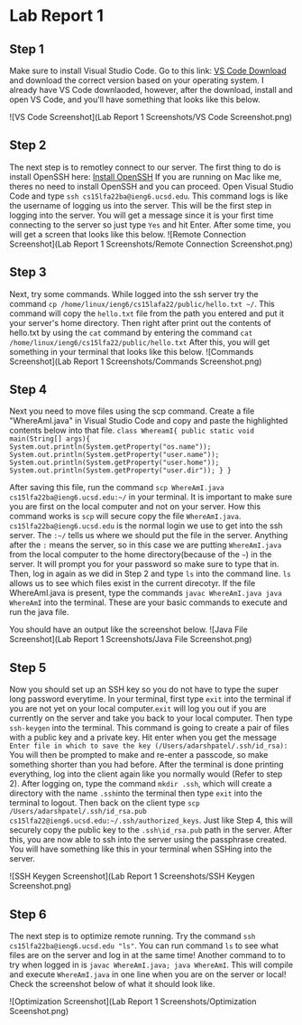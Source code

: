 # Lab Report 1
## Step 1

Make sure to install Visual Studio Code. Go to this link: [VS Code Download](https://code.visualstudio.com/download) and download the correct
version based on your operating system. I already have VS Code downlaoded, however, after the download, install and open VS Code, and you'll have
something that looks like this below.

![VS Code Screenshot](Lab Report 1 Screenshots/VS Code Screenshot.png)

## Step 2

The next step is to remotley connect to our server. The first thing to do is install OpenSSH here: [Install OpenSSH](https://learn.microsoft.com/en-us/windows-server/administration/openssh/openssh_install_firstuse?tabs=gui) If you are running on Mac like me, theres no need to install OpenSSH and you can proceed. Open Visual Studio Code and type `ssh cs15lfa22ba@ieng6.ucsd.edu`. This command logs is like the username of logging us into the server. This will be the first step in logging into the server. You will get a message since it is your first time connecting to the server so just type `Yes` and hit Enter. After some time, you will get a screen that looks like this below.
![Remote Connection Screenshot](Lab Report 1 Screenshots/Remote Connection Screenshot.png)

## Step 3

Next, try some commands. While logged into the ssh server try the command `cp /home/linux/ieng6/cs15lafa22/public/hello.txt ~/`. This command will copy the `hello.txt` file from the path you entered and put it your server's home directory. Then right after print out the contents of hello.txt by using the `cat` command by entering the command `cat /home/linux/ieng6/cs15lfa22/public/hello.txt` After this, you will get something in your terminal that looks like this below.
![Commands Screenshot](Lab Report 1 Screenshots/Commands Screenshot.png)

## Step 4

Next you need to move files using the scp command. Create a file "WhereAmI.java" in Visual Studio Code and copy and paste the highlighted contents below into that file.
`
class WhereamI{
  public static void main(String[] args){
    System.out.println(System.getProperty("os.name"));
    System.out.println(System.getProperty("user.name"));
    System.out.println(System.getProperty("user.home"));
    System.out.println(System.getProperty("user.dir"));
   }
  }
  `

After saving this file, run the command `scp WhereAmI.java cs15lfa22ba@ieng6.ucsd.edu:~/` in your terminal. It is important to make sure you are first on the local computer and not on your server. How this command works is `scp` will secure copy the file `WhereAmI.java`. `cs15lfa22ba@ieng6.ucsd.edu` is the normal login we use to get into the ssh server. The `:~/` tells us where we should put the file in the server. Anything after the `:` means the server, so in this case we are putting `WhereAmI.java` from the local computer to the home directory(because of the `~`) in the server. It will prompt you for your password so make sure to type that in. Then, log in again as we did in Step 2 and type `ls` into the command line. `ls` allows us to see which files exist in the current direcotyr. If the file WhereAmI.java is present, type the commands 
`javac WhereAmI.java
java WhereAmI`
into the terminal. These are your basic commands to execute and run the java file.
 
You should have an output like the screenshot below.
![Java File Screenshot](Lab Report 1 Screenshots/Java File Screenshot.png)
 
## Step 5
 
Now you should set up an SSH key so you do not have to type the super long password everytime. In your terminal, first type `exit` into the terminal if you are not yet on your local computer.`exit` will log you out if you are currently on the server and take you back to your local computer. Then type `ssh-keygen` into the terminal. This command is going to create a pair of files with a public key and a private key. Hit enter when you get the message `Enter file in which to save the key (/Users/adarshpatel/.ssh/id_rsa):` You will then be prompted to make and re-enter a passcode, so make something shorter than you had before. After the terminal is done printing everything, log into the client again like you normally would (Refer to step 2). After logging on, type the command `mkdir .ssh`, which will create a directory with the name `.ssh`into the terminal then type `exit` into the terminal to logout. Then back on the client type `scp /Users/adarshpatel/.ssh/id_rsa.pub cs15lfa22@ieng6.ucsd.edu:~/.ssh/authorized_keys`. Just like Step 4, this will securely copy the public key to the `.ssh\id_rsa.pub` path in the server. 
After this, you are now able to ssh into the server using the passphrase created. You will have something like this in your terminal when SSHing into the server.
 
![SSH Keygen Screenshot](Lab Report 1 Screenshots/SSH Keygen Screenshot.png)
 
## Step 6

The next step is to optimize remote running. Try the command `ssh cs15lfa22ba@ieng6.ucsd.edu "ls"`. You can run command `ls` to see what files are on the server and log in at the same time! Another command to to try when logged in is `javac WhereAmI.java; java WhereAmI`. This will compile and execute `WhereAmI.java` in one line when you are on the server or local! Check the screenshot below of what it should look like.

![Optimization Screenshot](Lab Report 1 Screenshots/Optimization Sceenshot.png)
